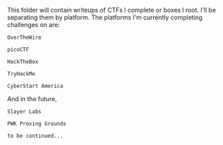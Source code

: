 
This folder will contain writeups of CTFs I complete or boxes I root. I'll be separating them by platform. The platforms I'm currently completing challenges on are:


```OverTheWire```

```picoCTF```


```HackTheBox```


```TryHackMe```


```CyberStart America```

And in the future,

```Slayer Labs```


```PWK Proving Grounds```


```to be continued...```
